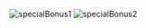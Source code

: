 ![specialBonus1](https://github.com/mondalsudipta/LeetCode-Practice-Solutions/assets/69045975/fd36019b-c2ba-4811-8c0c-4bed485b7b4a)
![specialBonus2](https://github.com/mondalsudipta/LeetCode-Practice-Solutions/assets/69045975/43feeeb6-3574-4be3-b1c5-92eaab0e524a)
